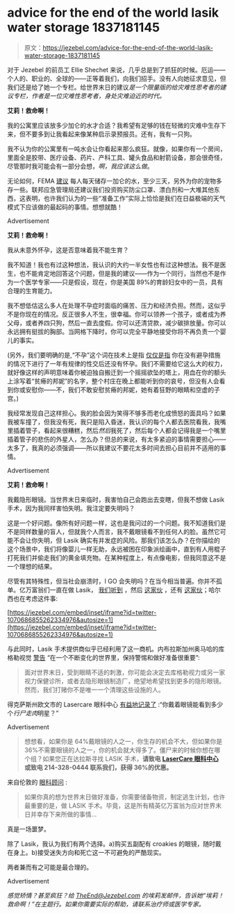 # advice for the end of the world lasik water storage 1837181145

> 原文：<https://jezebel.com/advice-for-the-end-of-the-world-lasik-water-storage-1837181145>

对于 Jezebel 的前员工 Ellie Shechet 来说，几乎总是到了抓狂的时候。厄运——个人的、职业的、全球的——正等着我们，向我们招手。没有人向她征求意见，但我们还是给了她一个专栏。给世界末日的建议*是一个限量版的给灾难性思考者的建议专栏，作者是一位灾难性思考者，身处灾难迫近的时代。*

**艾莉！救命啊！**

我的公寓里应该放多少加仑的水才合适？我希望有足够的钱在轻微的灾难中生存下来，但不要多到让我看起来像某种启示录预报员。还有，我有一只狗。

我不认为你的公寓里有一吨水会让你看起来那么疯狂。就像，如果你有一个房间，里面全是胶带、医疗设备、药片、产科工具、罐头食品和射箭设备，那会很奇怪，尽管那时我可能会有一部分会想，*啊，我应该这么做*。

无论如何，FEMA [建议](https://www.fema.gov/media-library-data/1390846764394-dc08e309debe561d866b05ac84daf1ee/checklist_2014.pdf) 每人每天储存一加仑的水，至少三天，另外为你的宠物多存一些。联邦应急管理局还建议我们投资购买防尘口罩、漂白剂和一大堆其他东西，这表明，也许我们认为的一些“准备工作”实际上恰恰是我们在日益极端的天气模式下应该做的最起码的事情。想想就酷！

<label class="bxm4mm-13 juykRM">Advertisement</label>

**艾莉！救命啊！**

我从未意外怀孕，这是否意味着我不能生育？

我不知道！我也有过这种想法，我认识的大约一半女性也有过这种想法。我不是医生，也不能肯定地回答这个问题，但是我的建议——作为一个同行，当然也不是作为一个医学专家——只是假设，现在，你是美国 89%的育龄妇女中的一员，具有合理的生育能力。

我不想低估这么多人在处理不孕症时面临的痛苦、压力和经济负担。然而，这似乎不是你现在的情况。反正很多人不生，很幸福。你可以领养一个孩子，或者成为养父母，或者养四只狗，然后一直去度假。你可以还清贷款，减少碳排放量。你可以永远拥有挺拔的胸部。当网格下降时，你可以完全平静地接受你将不再负责一个婴儿的事实。

(另外，我们要明确的是,“不孕”这个词在技术上是指 [仅仅是指](https://www.self.com/story/infertility-doesnt-mean-youll-never-get-pregnant) 你在没有避孕措施的情况下进行了一年有规律的性交后还没有怀孕。我们不需要给它这么大的权力，就好像这样的声明意味着你被迫独自搬迁到一个摇摇欲坠的塔上，用血在你的额头上涂写着“贫瘠的邦妮”的名字，整个村庄在晚上都能听到你的哀号，但没有人会看到你或安慰你——不，我们不敢安慰贫瘠的邦妮，她有着狂野的眼睛和空虚的子宫。)

我经常发现自己这样担心。我的脸会因为笑得不够多而老化成愤怒的面具吗？如果我被车撞了，但我没有死，我只是陷入昏迷，我认识的每个人都去医院看我，我嘴里插着管子，看起来很糟糕，然后*然后*我死了，然后每个人都会记得我是一个嘴里插着管子的悲伤的外星人，怎么办？但总的来说，有太多紧迫的事情需要担心——太多了，我真的必须强调——所以我建议不要花太多时间去担心目前并不适用的事情。

<label class="bxm4mm-13 juykRM">Advertisement</label>

**艾莉！救命啊！**

我戴隐形眼镜。当世界末日来临时，我害怕自己会跑出去变瞎，但我不想做 Lasik 手术，因为我同样害怕失明。我注定要失明吗？

这是一个好问题。像所有好问题一样，这也是我问过的一个问题。我不知道我们是不是同样数量的盲人，但就我个人而言，我不戴眼镜看不到任何人的脸。虽然它可能不会让你失明，但 Lasik 确实有并发症的风险。那我们该怎么办？在你描绘的这个场景中，我们将像婴儿一样无助，永远被困在印象派绘画中，直到有人用棍子打死我们并偷走我们的黄金填充物。在某种程度上，有点像电影，但我同意这不是一个理想的结果。

尽管有其特殊性，但当社会崩溃时，I GO 会失明吗？在当今相当普遍。你并不孤单。亿万富翁们一直在做 Lasik， [我们听到](https://www.newyorker.com/magazine/2017/01/30/doomsday-prep-for-the-super-rich) ，然后 [这家伙](https://mashable.com/2017/01/23/fix-your-eyes-before-the-apocalypse/) ，还有 [这家伙](https://www.theguardian.com/lifeandstyle/2017/apr/02/laser-eye-surgery-is-gruesome-but-you-will-see-the-zombies-coming)；哈尔西也在考虑这件事:

 [https://jezebel.com/embed/inset/iframe?id=twitter-1070686855262334976&autosize=1](https://jezebel.com/embed/inset/iframe?id=twitter-1070686855262334976&autosize=1) 

与此同时，Lasik 手术提供商似乎已经利用了这一商机。内布拉斯加州奥马哈的库格勒视觉 [警告](https://lasikomaha.com/its-the-apocalypse-could-you-survive-in-contacts/) “在一个不断变化的世界里，保持警惕和做好准备很重要”:

> 面对世界末日，受到眼睛不适的刺激，你可能会决定去库格勒视力或另一家视力保健诊所，或者去隐形眼镜制造厂，绝望地希望找到更多的隐形眼镜。然而，我们打赌你不是唯一一个清理这些设施的人。

得克萨斯州欧文市的 Lasercare 眼科中心 [有益地记录了](https://www.dfweyes.com/lasik/survive-zombie-apocalypse-glasses-contacts/) :“你戴着眼镜能看到多少个*行尸走肉*明星？”

<label class="bxm4mm-13 juykRM">Advertisement</label>

> 想想看，如果你是 64%戴眼镜的人之一，你生存的机会不大，但如果你是 36%不需要眼镜的人之一，你的机会就大得多了。僵尸来的时候你想在哪个组？如果您正在达拉斯寻找 LASIK 手术，**请致电** [**LaserCare 眼科中心**](https://www.dfweyes.com/) **或致电 214-328-0444 联系我们，获得 36%的优惠。**

来自伦敦的 [眼科顾问](https://www.oclvision.com/blog/lasik-to-survive-the-apocalypse/) :

> 如果你真的想为世界末日做好准备，你需要储备物资，制定逃生计划，也许最重要的是，做 LASIK 手术。毕竟，这是所有精英亿万富翁为应对世界末日并幸存下来所做的事情…

真是一场噩梦。

除了 Lasik，我认为我们有两个选择。a)购买五副配有 croakies 的眼镜，随时戴在身上。b)接受迷失方向和死亡这一不可避免的严酷现实。

两者兼而有之可能是最合理的。

<label class="bxm4mm-13 juykRM">Advertisement</label>

*感觉矫情？甚至疯狂？给 TheEnd@Jezebel.com 的埃莉发邮件，告诉她“埃莉！救命啊！”在主题行。如果你需要实际的帮助，请联系治疗师或医学专家。*